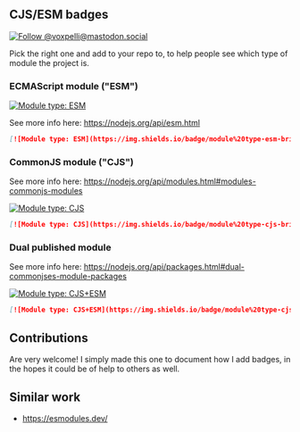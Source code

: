 ## CJS/ESM badges

[![Follow @voxpelli@mastodon.social](https://img.shields.io/mastodon/follow/109247025527949675?domain=https%3A%2F%2Fmastodon.social&style=social)](https://mastodon.social/@voxpelli)

Pick the right one and add to your repo to, to help people see which type of module the project is.

### ECMAScript module ("ESM")

[![Module type: ESM](https://img.shields.io/badge/module%20type-esm-brightgreen)](https://github.com/voxpelli/badges-cjs-esm)

See more info here: https://nodejs.org/api/esm.html

```md
[![Module type: ESM](https://img.shields.io/badge/module%20type-esm-brightgreen)](https://github.com/voxpelli/badges-cjs-esm)
```

### CommonJS module ("CJS")

See more info here: https://nodejs.org/api/modules.html#modules-commonjs-modules

[![Module type: CJS](https://img.shields.io/badge/module%20type-cjs-brightgreen)](https://github.com/voxpelli/badges-cjs-esm)

```md
[![Module type: CJS](https://img.shields.io/badge/module%20type-cjs-brightgreen)](https://github.com/voxpelli/badges-cjs-esm)
```

### Dual published module

See more info here: https://nodejs.org/api/packages.html#dual-commonjses-module-packages

[![Module type: CJS+ESM](https://img.shields.io/badge/module%20type-cjs%2Besm-brightgreen)](https://github.com/voxpelli/badges-cjs-esm)

```md
[![Module type: CJS+ESM](https://img.shields.io/badge/module%20type-cjs%2Besm-brightgreen)](https://github.com/voxpelli/badges-cjs-esm)
```

## Contributions

Are very welcome! I simply made this one to document how I add badges, in the hopes it could be of help to others as well.

## Similar work

* https://esmodules.dev/

